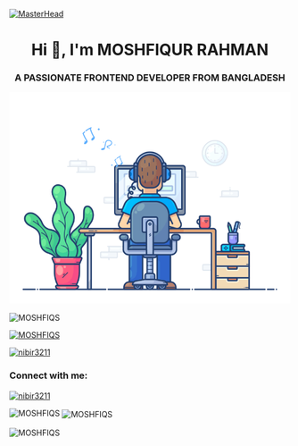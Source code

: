 [![MasterHead](https://repository-images.githubusercontent.com/588181932/e36ec678-7984-4cdd-8e4c-a3932772ff8e)](https://codegrills.in)
<h1 align="center">Hi 👋, I'm MOSHFIQUR RAHMAN</h1>
<h3 align="center">A PASSIONATE FRONTEND DEVELOPER FROM BANGLADESH</h3>

<img alt="Coding" width="1000" src="https://raw.githubusercontent.com/SupianIDz/SupianIDz/main/coding.gif">

<p align="left"> <img src="https://komarev.com/ghpvc/?username=MOSHFIQS&label=Profile%20views&color=0e75b6&style=flat" alt="MOSHFIQS" /> </p>

<p align="left"> <a href="https://github.com/ryo-ma/github-profile-trophy"><img src="https://github-profile-trophy.vercel.app/?username=MOSHFIQS" alt="MOSHFIQS" /></a> </p>

<p align="left"> <a href="https://twitter.com/nibir3211" target="blank"><img src="https://img.shields.io/twitter/follow/nibir3211?logo=twitter&style=for-the-badge" alt="nibir3211" /></a> </p>

<h3 align="left">Connect with me:</h3>
<p align="left">
<a href="https://twitter.com/nibir3211" target="blank"><img align="center" src="https://raw.githubusercontent.com/rahuldkjain/github-profile-readme-generator/master/src/images/icons/Social/twitter.svg" alt="nibir3211" height="30" width="40" /></a>
</p>

<p><img align="left" src="https://github-readme-stats.vercel.app/api/top-langs?username=MOSHFIQS&show_icons=true&locale=en&layout=compact" alt="MOSHFIQS" /></p>

<p>&nbsp;<img align="center" src="https://github-readme-stats.vercel.app/api?username=MOSHFIQS&show_icons=true&locale=en" alt="MOSHFIQS" /></p>

<p><img align="center" src="https://github-readme-streak-stats.herokuapp.com/?user=MOSHFIQS&" alt="MOSHFIQS" /></p>
